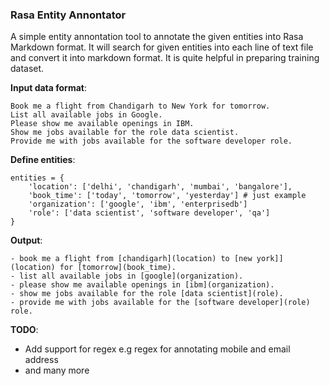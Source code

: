### Rasa Entity Annontator
A simple entity annontation tool to annotate the given entities into Rasa Markdown format. It will search for given entities into each line of text file and convert it into markdown format. It is quite helpful in preparing training dataset.

**Input data format**:

```
Book me a flight from Chandigarh to New York for tomorrow.
List all available jobs in Google.
Please show me available openings in IBM.
Show me jobs available for the role data scientist.
Provide me with jobs available for the software developer role.
```

**Define entities**:

```
entities = {
    'location': ['delhi', 'chandigarh', 'mumbai', 'bangalore'],
    'book_time': ['today', 'tomorrow', 'yesterday'] # just example
    'organization': ['google', 'ibm', 'enterprisedb']
    'role': ['data scientist', 'software developer', 'qa']
}
```

**Output**:

```
- book me a flight from [chandigarh](location) to [new york]](location) for [tomorrow](book_time).
- list all available jobs in [google](organization).
- please show me available openings in [ibm](organization).
- show me jobs available for the role [data scientist](role).
- provide me with jobs available for the [software developer](role) role.
```

**TODO**:
- Add support for regex e.g regex for annotating mobile and email address
- and many more